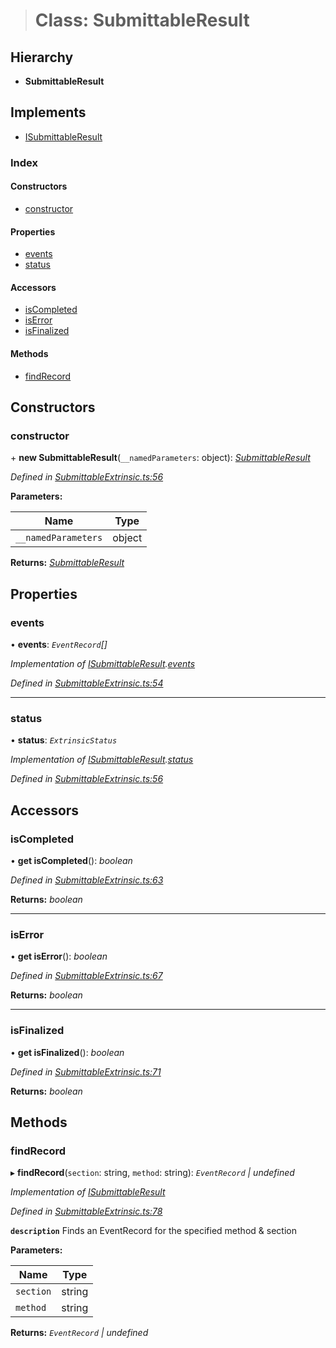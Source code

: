 > # Class: SubmittableResult

## Hierarchy

* **SubmittableResult**

## Implements

* [ISubmittableResult](../interfaces/_submittableextrinsic_.isubmittableresult.md)

### Index

#### Constructors

* [constructor](_submittableextrinsic_.submittableresult.md#constructor)

#### Properties

* [events](_submittableextrinsic_.submittableresult.md#events)
* [status](_submittableextrinsic_.submittableresult.md#status)

#### Accessors

* [isCompleted](_submittableextrinsic_.submittableresult.md#iscompleted)
* [isError](_submittableextrinsic_.submittableresult.md#iserror)
* [isFinalized](_submittableextrinsic_.submittableresult.md#isfinalized)

#### Methods

* [findRecord](_submittableextrinsic_.submittableresult.md#findrecord)

## Constructors

###  constructor

\+ **new SubmittableResult**(`__namedParameters`: object): *[SubmittableResult](_submittableextrinsic_.submittableresult.md)*

*Defined in [SubmittableExtrinsic.ts:56](https://github.com/polkadot-js/api/blob/6c9fe76/packages/api/src/SubmittableExtrinsic.ts#L56)*

**Parameters:**

Name | Type |
------ | ------ |
`__namedParameters` | object |

**Returns:** *[SubmittableResult](_submittableextrinsic_.submittableresult.md)*

## Properties

###  events

• **events**: *`EventRecord`[]*

*Implementation of [ISubmittableResult](../interfaces/_submittableextrinsic_.isubmittableresult.md).[events](../interfaces/_submittableextrinsic_.isubmittableresult.md#events)*

*Defined in [SubmittableExtrinsic.ts:54](https://github.com/polkadot-js/api/blob/6c9fe76/packages/api/src/SubmittableExtrinsic.ts#L54)*

___

###  status

• **status**: *`ExtrinsicStatus`*

*Implementation of [ISubmittableResult](../interfaces/_submittableextrinsic_.isubmittableresult.md).[status](../interfaces/_submittableextrinsic_.isubmittableresult.md#status)*

*Defined in [SubmittableExtrinsic.ts:56](https://github.com/polkadot-js/api/blob/6c9fe76/packages/api/src/SubmittableExtrinsic.ts#L56)*

## Accessors

###  isCompleted

• **get isCompleted**(): *boolean*

*Defined in [SubmittableExtrinsic.ts:63](https://github.com/polkadot-js/api/blob/6c9fe76/packages/api/src/SubmittableExtrinsic.ts#L63)*

**Returns:** *boolean*

___

###  isError

• **get isError**(): *boolean*

*Defined in [SubmittableExtrinsic.ts:67](https://github.com/polkadot-js/api/blob/6c9fe76/packages/api/src/SubmittableExtrinsic.ts#L67)*

**Returns:** *boolean*

___

###  isFinalized

• **get isFinalized**(): *boolean*

*Defined in [SubmittableExtrinsic.ts:71](https://github.com/polkadot-js/api/blob/6c9fe76/packages/api/src/SubmittableExtrinsic.ts#L71)*

**Returns:** *boolean*

## Methods

###  findRecord

▸ **findRecord**(`section`: string, `method`: string): *`EventRecord` | undefined*

*Implementation of [ISubmittableResult](../interfaces/_submittableextrinsic_.isubmittableresult.md)*

*Defined in [SubmittableExtrinsic.ts:78](https://github.com/polkadot-js/api/blob/6c9fe76/packages/api/src/SubmittableExtrinsic.ts#L78)*

**`description`** Finds an EventRecord for the specified method & section

**Parameters:**

Name | Type |
------ | ------ |
`section` | string |
`method` | string |

**Returns:** *`EventRecord` | undefined*
